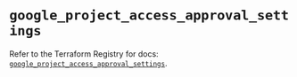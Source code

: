 # `google_project_access_approval_settings`

Refer to the Terraform Registry for docs: [`google_project_access_approval_settings`](https://registry.terraform.io/providers/hashicorp/google-beta/6.26.0/docs/resources/google_project_access_approval_settings).

